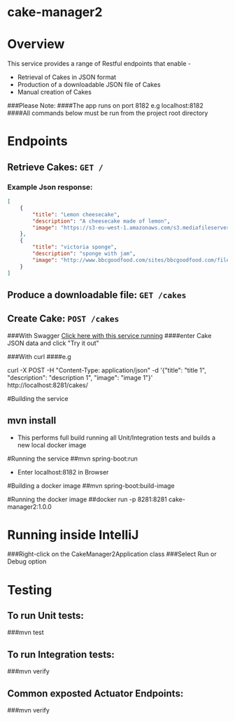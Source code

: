 # cake-manager2

# Overview

This service provides a range of Restful endpoints that enable -

* Retrieval of Cakes in JSON format
* Production of a downloadable JSON file of Cakes
* Manual creation of Cakes

###Please Note:
####The app runs on port 8182 e.g localhost:8182
####All commands below must be run from the project root directory

# Endpoints

## Retrieve Cakes: `GET /`
### Example Json response:
```json
[
    {
        "title": "Lemon cheesecake",
        "description": "A cheesecake made of lemon",
        "image": "https://s3-eu-west-1.amazonaws.com/s3.mediafileserver.co.uk/carnation/WebFiles/RecipeImages/lemoncheesecake_lg.jpg"
    },
    {
        "title": "victoria sponge",
        "description": "sponge with jam",
        "image": "http://www.bbcgoodfood.com/sites/bbcgoodfood.com/files/recipe_images/recipe-image-legacy-id--1001468_10.jpg"
    }
]
```

## Produce a downloadable file: `GET /cakes`

## Create Cake: `POST /cakes` 
###With Swagger
[Click here with this service running](http://localhost:8281/swagger-ui.html#!/cake45endpoint/createCakeUsingPOST)
####enter Cake JSON data and click "Try it out"

###With curl
####e.g

curl -X POST -H "Content-Type: application/json" -d '{"title": "title 1", "description": "description 1", "image": "image 1"}' http://localhost:8281/cakes/

#Building the service
## mvn install
* This performs full build running all Unit/Integration tests and builds a new local docker image

#Running the service
##mvn spring-boot:run
* Enter localhost:8182 in Browser

#Building a docker image
##mvn spring-boot:build-image

#Running the docker image
##docker run -p 8281:8281 cake-manager2:1.0.0

# Running inside IntelliJ
###Right-click on the CakeManager2Application class
###Select Run or Debug option

# Testing

## To run Unit tests:
###mvn test

## To run Integration tests:
###mvn verify

## Common exposted Actuator Endpoints:
###mvn verify
